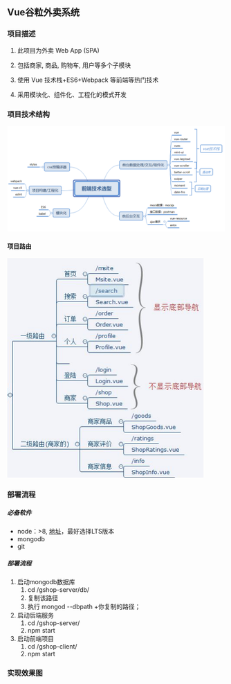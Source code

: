 ## Vue谷粒外卖系统

### 项目描述

1) 此项目为外卖 Web App (SPA) 

2) 包括商家, 商品, 购物车, 用户等多个子模块 

3) 使用 Vue 技术栈+ES6+Webpack 等前端等热门技术 

4) 采用模块化、组件化、工程化的模式开发

### 项目技术结构

![image-20210309175242986](./img/image-20210309175242986.png)

#### 项目路由

![image-20210310162251010](./img/image-20210310162251010.png)

### 部署流程

##### 必备软件

- node：>8, [地址](https://nodejs.org/zh-cn/)，最好选择LTS版本
- mongodb
- git

##### 部署流程

1. 启动mongodb数据库
   1. cd /gshop-server/db/
   2. 复制该路径
   3. 执行 mongod --dbpath +你复制的路径；
2. 启动后端服务
   1. cd /gshop-server/
   2. npm start
3. 启动前端项目
   1. cd /gshop-client/
   2. npm start

### 实现效果图

